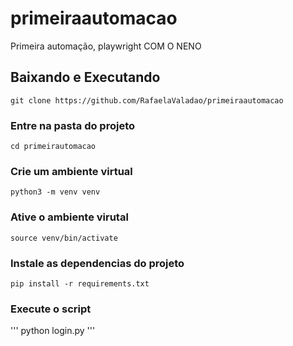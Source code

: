# primeiraautomacao
Primeira automação, playwright COM O NENO

## Baixando e Executando

```
git clone https://github.com/RafaelaValadao/primeiraautomacao
```

### Entre na pasta do projeto

```
cd primeirautomacao
```

### Crie um ambiente virtual

```
python3 -m venv venv
```

### Ative o ambiente virutal

```
source venv/bin/activate
```

### Instale as dependencias do projeto

```
pip install -r requirements.txt
```

### Execute o script
'''
python login.py
'''
